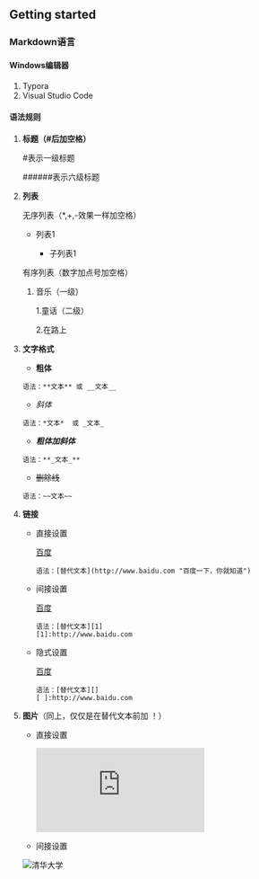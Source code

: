 ## Getting started

### Markdown语言

#### Windows编辑器

1. Typora
2. Visual Studio Code

#### 语法规则

1. **标题（#后加空格）**

   #表示一级标题

   ######表示六级标题

2. **列表**

   无序列表（*,+,-效果一样加空格）

   * 列表1

     * 子列表1

   有序列表（数字加点号加空格）

   1. 音乐（一级）

      1.童话（二级）

      2.在路上

3. **文字格式**

   * **粗体**

   ```
   语法：**文本** 或 __文本__
   ```

   + *斜体*

   ```
   语法：*文本*  或 _文本_
   ```

   + **_粗体加斜体_**

   ```
   语法：**_文本_**
   ```

   + ~~删除线~~

   ```
   语法：~~文本~~
   ```

4. **链接**

   - 直接设置

     [百度](http://www.baidu.com "百度一下，你就知道")

     ```
     语法：[替代文本](http://www.baidu.com "百度一下，你就知道")
     ```

   - 间接设置

     [百度][1]

     [1]:http://www.baidu.com "百度一下，你就知道"

     ```
     语法：[替代文本][1]
     [1]:http://www.baidu.com
     ```

   - 隐式设置

     [百度][]

     [百度]:http://www.baidu.com

     ```
     语法：[替代文本][]
     [ ]:http://www.baidu.com
     ```

5. **图片**（同上，仅仅是在替代文本前加 ！）

   - 直接设置

     ![壁纸1](http://desk.zol.com.cn/bizhi/5352_66155_2.html)

   - 间接设置

    ![清华大学][1]

   [1]:https://image.baidu.com/search/detail?ct=503316480&z=0&ipn=d&word=%E6%B8%85%E5%8D%8E%E5%A4%A7%E5%AD%A6&step_word=&hs=0&pn=10&spn=0&di=135960&pi=0&rn=1&tn=baiduimagedetail&is=0%2C0&istype=2&ie=utf-8&oe=utf-8&in=&cl=2&lm=-1&st=-1&cs=1085396503%2C1319789480&os=4138859548%2C548366201&simid=3508421715%2C555530223&adpicid=0&lpn=0&ln=1029&fr=&fmq=1568539262841_R&fm=result&ic=0&s=undefined&hd=&latest=&copyright=&se=&sme=&tab=0&width=&height=&face=undefined&ist=&jit=&cg=&bdtype=0&oriquery=&objurl=http%3A%2F%2F5b0988e595225.cdn.sohucs.com%2Fq_70%2Cc_zoom%2Cw_640%2Fimages%2F20181125%2Faed17193169843f5a8dc3e15ea2111ed.jpeg&fromurl=ippr_z2C%24qAzdH3FAzdH3F4_z%26e3Bf5i7_z%26e3Bv54AzdH3FwAzdH3Fd0009m9nn_mdn089&gsm=0&rpstart=0&rpnum=0&islist=&querylist=&force=undefined




